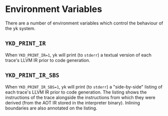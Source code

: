 # Environment Variables

There are a number of environment variables which control the behaviour of the
yk system.

## `YKD_PRINT_IR`

When `YKD_PRINT_IR=1`, yk will print (to `stderr`) a textual version of each
trace's LLVM IR prior to code generation.

## `YKD_PRINT_IR_SBS`

When `YKD_PRINT_IR_SBS=1`, yk will print (to `stderr`) a "side-by-side" listing
of each trace's LLVM IR prior to code generation. The listing shows the
instructions of the trace alongside the instructions from which they were
derived (from the AOT IR stored in the interpreter binary). Inlining boundaries
are also annotated on the listing.

